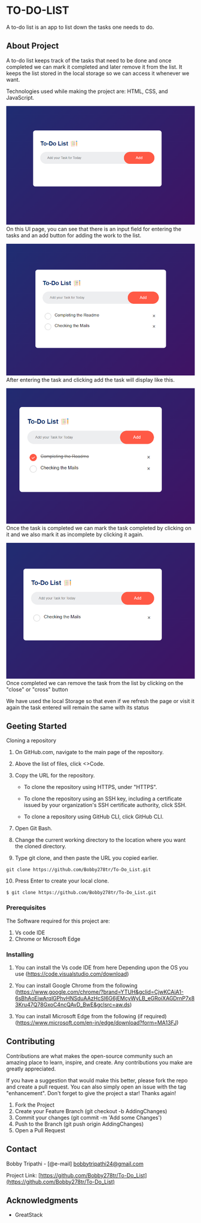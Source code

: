 # TO-DO-LIST

A to-do list is an app to list down the tasks one needs to do.

## About Project

A to-do list keeps track of the tasks that need to be done and once completed we can mark it completed and later remove it from the list. It keeps the list stored in the local storage so we can access it whenever we want.

Technologies used while making the project are:  HTML, CSS, and JavaScript.


![The Starting Page of TO-DO List](/TO-DO_UI/FrontPage.png)
On this UI page, you can see that there is an input field for entering the tasks and an add button for adding the work to the list.

![After Adding the Lists](/TO-DO_UI/AddList.png)
After entering the task and clicking add the task will display like this.

![Marking the task Completed](/TO-DO_UI/TaskCompleted.png)
Once the task is completed we can mark the task completed by clicking on it and we also mark it as incomplete by clicking it again. 

![Removing the Task](/TO-DO_UI/TaskRemove.png)
Once completed we can remove the task from the list by clicking on the "close" or "cross" button

We have used the local Storage so that even if we refresh the page or visit it again the task entered will remain the same with its status

## Geeting Started

Cloning a repository

1. On GitHub.com, navigate to the main page of the repository.

2. Above the list of files, click <>Code.

3. Copy the URL for the repository.
<ul>

- To clone the repository using HTTPS, under "HTTPS".

- To clone the repository using an SSH key, including a certificate issued by your organization's SSH certificate authority, click SSH.

- To clone a repository using GitHub CLI, click GitHub CLI.
</ul>

7. Open Git Bash.

8. Change the current working directory to the location where you want the cloned directory.

9. Type git clone, and then paste the URL you copied earlier.

```
git clone https://github.com/Bobby278tr/To-Do_List.git
```

10. Press Enter to create your local clone.

```
$ git clone https://github.com/Bobby278tr/To-Do_List.git
```

### Prerequisites

The Software required for this project are:

1. Vs code IDE
2. Chrome or Microsoft Edge


### Installing

1. You can install the Vs code IDE from here Depending upon the OS you use
   (https://code.visualstudio.com/download)

2. You can install Google Chrome from the following
   (https://www.google.com/chrome/?brand=YTUH&gclid=CjwKCAiA1-6sBhAoEiwArqlGPhvHNSduAAzHcSI6G6jEMcyWyLB_eGRoiXAGDrnP7x83Kru47Q78GxoC4ncQAvD_BwE&gclsrc=aw.ds)

3. You can install Microsoft Edge from the following (if required)
   (https://www.microsoft.com/en-in/edge/download?form=MA13FJ)

## Contributing

Contributions are what makes the open-source community such an amazing place to learn, inspire, and create. Any contributions you make are greatly appreciated.

If you have a suggestion that would make this better, please fork the repo and create a pull request. You can also simply open an issue with the tag "enhancement". Don't forget to give the project a star! Thanks again!

1. Fork the Project
2. Create your Feature Branch (git checkout -b AddingChanges)
3. Commit your changes (git commit -m 'Add some Changes')
4. Push to the Branch (git push origin AddingChanges)
5. Open a Pull Request

## Contact

Bobby Tripathi - [@e-mail] bobbytripathi24@gmail.com

Project Link: [https://github.com/Bobby278tr/To-Do_List](https://github.com/Bobby278tr/To-Do_List)

## Acknowledgments

- GreatStack
